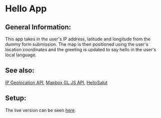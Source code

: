 # Hello App

## General Information: 
This app takes in the user's IP address, latitude and longitude from the dummy form submission. The map is then positioned using the user's location coordinates and the greeting is updated to say hello in the user's local language.

## See also:
[IP Geolocation API](https://ip-api.com/), 
[Mapbox GL JS API](https://docs.mapbox.com/mapbox-gl-js/api/), 
[HelloSalut](https://fourtonfish.com/hellosalut/hello/)

## Setup:
The live version can be seen [here](https://tpsst5.github.io/hello_app/).
